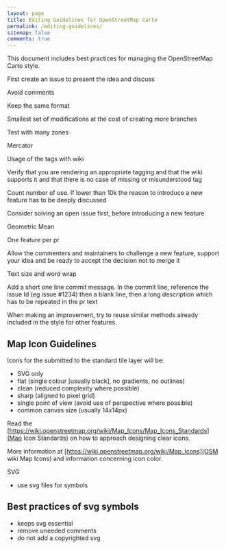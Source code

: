 ```yaml
---
layout: page
title: Editing Guidelines for OpenStreetMap Carto
permalink: /editing-guidelines/
sitemap: false
comments: true
---
```


This document includes best practices for managing the OpenStreetMap Carto style.

First create an issue to present the idea and discuss

Avoid comments

Keep the same format

Smallest set of modifications at the cost of creating more branches

Test with many zones

Mercator

Usage of the tags with wiki

Verify that you are rendering an appropriate tagging and that the wiki supports it and that there is no case of missing or misunderstood tag

Count number of use. If lower than 10k the reason to introduce a new feature has to be deeply discussed

Consider solving an open issue first, before introducing a new feature

Geometric Mean

One feature per pr

Allow the commenters and maintainers to challenge a new feature, support your idea and be ready to accept the decision not to merge it

Text size and word wrap

Add a short one line commit message. In the commit line, reference the issue Id (eg issue #1234) then a blank line, then a long description which has to be repeated in the pr text

When making an improvement, try to reuse similar methods already included in the style for other features.

## Map Icon Guidelines

Icons for the submitted to the standard tile layer will be:
* SVG only
* flat (single colour [usually black], no gradients, no outlines)
* clean (reduced complexity where possible)
* sharp (aligned to pixel grid)
* single point of view (avoid use of perspective where possible)
* common canvas size (usually 14x14px)

Read the [https://wiki.openstreetmap.org/wiki/Map_Icons/Map_Icons_Standards](Map Icon Standards)
on how to approach designing clear icons.

More information at [https://wiki.openstreetmap.org/wiki/Map_Icons](OSM wiki Map Icons)
and information concerning icon color.


SVG

- use svg files for symbols
## Best practices of svg symbols

- keeps svg essential
- remove uneeded comments
- do not add a copyrighted svg
